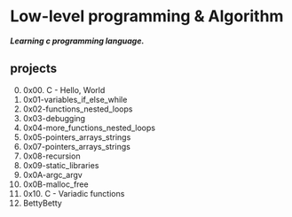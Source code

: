 # **Low-level programming & Algorithm**

***Learning c programming language.***

## projects
0. 0x00. C - Hello, World
1. 0x01-variables_if_else_while
2. 0x02-functions_nested_loops
3. 0x03-debugging
4. 0x04-more_functions_nested_loops
5. 0x05-pointers_arrays_strings
6. 0x07-pointers_arrays_strings
7. 0x08-recursion
8. 0x09-static_libraries
9. 0x0A-argc_argv
10. 0x0B-malloc_free
11. 0x10. C - Variadic functions
11. BettyBetty

